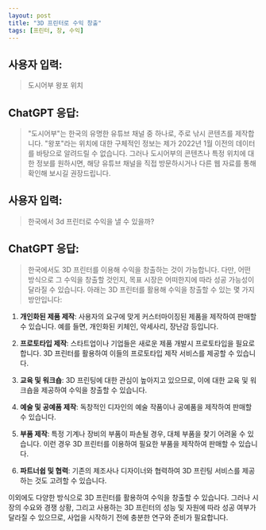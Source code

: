 ```yaml
---
layout: post
title: "3D 프린터로 수익 창출"
tags: [프린터, 창, 수익]
---
```


## 사용자 입력:
> 도시어부 왕포 위치

## ChatGPT 응답:
> "도시어부"는 한국의 유명한 유튜브 채널 중 하나로, 주로 낚시 콘텐츠를 제작합니다. "왕포"라는 위치에 대한 구체적인 정보는 제가 2022년 1월 이전의 데이터를 바탕으로 알려드릴 수 없습니다. 그러나 도시어부의 콘텐츠나 특정 위치에 대한 정보를 원하시면, 해당 유튜브 채널을 직접 방문하시거나 다른 웹 자료를 통해 확인해 보시길 권장드립니다.

## 사용자 입력:
> 한국에서 3d 프린터로 수익을 낼 수 있을까?

## ChatGPT 응답:
> 한국에서도 3D 프린터를 이용해 수익을 창출하는 것이 가능합니다. 다만, 어떤 방식으로 그 수익을 창출할 것인지, 목표 시장은 어떠한지에 따라 성공 가능성이 달라질 수 있습니다. 아래는 3D 프린터를 활용해 수익을 창출할 수 있는 몇 가지 방안입니다:

1. **개인화된 제품 제작**: 사용자의 요구에 맞게 커스터마이징된 제품을 제작하여 판매할 수 있습니다. 예를 들면, 개인화된 키체인, 악세사리, 장난감 등입니다.

2. **프로토타입 제작**: 스타트업이나 기업들은 새로운 제품 개발시 프로토타입을 필요로 합니다. 3D 프린터를 활용하여 이들의 프로토타입 제작 서비스를 제공할 수 있습니다.

3. **교육 및 워크숍**: 3D 프린팅에 대한 관심이 높아지고 있으므로, 이에 대한 교육 및 워크숍을 제공하여 수익을 창출할 수 있습니다.

4. **예술 및 공예품 제작**: 독창적인 디자인의 예술 작품이나 공예품을 제작하여 판매할 수 있습니다.

5. **부품 제작**: 특정 기계나 장비의 부품이 파손될 경우, 대체 부품을 찾기 어려울 수 있습니다. 이런 경우 3D 프린터를 이용하여 필요한 부품을 제작하여 판매할 수 있습니다.

6. **파트너쉽 및 협력**: 기존의 제조사나 디자이너와 협력하여 3D 프린팅 서비스를 제공하는 것도 고려할 수 있습니다.

이외에도 다양한 방식으로 3D 프린터를 활용하여 수익을 창출할 수 있습니다. 그러나 시장의 수요와 경쟁 상황, 그리고 사용하는 3D 프린터의 성능 및 자원에 따라 성공 여부가 달라질 수 있으므로, 사업을 시작하기 전에 충분한 연구와 준비가 필요합니다.

